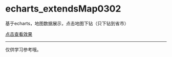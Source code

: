 # echarts_extendsMap0302
基于echarts，地图数据展示，点击地图下钻（只下钻到省市）

[点击查看效果](https://www.makeapie.cn/echarts_content/xByLjqtaLz.html)

------

仅供学习参考哦。
